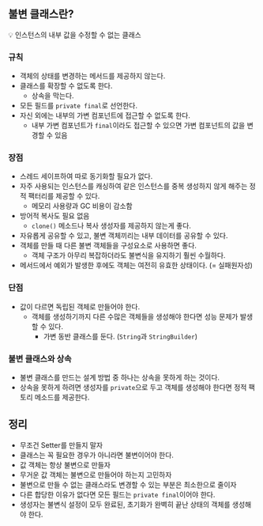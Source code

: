 ## 불변 클래스란?

<aside>
💡 인스턴스의 내부 값을 수정할 수 없는 클래스

</aside>

### 규칙

- 객체의 상태를 변경하는 메서드를 제공하지 않는다.
- 클래스를 확장할 수 없도록 한다.
    - 상속을 막는다.
- 모든 필드를 `private final`로 선언한다.
- 자신 외에는 내부의 가변 컴포넌트에 접근할 수 없도록 한다.
    - 내부 가변 컴포넌트가 `final`이라도 접근할 수 있으면 가변 컴포넌트의 값을 변경할 수 있음

### 장점

- 스레드 세이프하여 따로 동기화할 필요가 없다.
- 자주 사용되는 인스턴스를 캐싱하여 같은 인스턴스를 중복 생성하지 않게 해주는 정적 팩터리를 제공할 수 있다.
    - 메모리 사용량과 GC 비용이 감소함
- 방어적 복사도 필요 없음
    - `clone()` 메소드나 복사 생성자를 제공하지 않는게 좋다.
- 자유롭게 공유할 수 있고, 불변 객체끼리는 내부 데이터를 공유할 수 있다.
- 객체를 만들 때 다른 불변 객체들을 구성요소로 사용하면 좋다.
    - 객체 구조가 아무리 복잡하더라도 불변식을 유지하기 훨씬 수월하다.
- 메서드에서 예외가 발생한 후에도 객체는 여전히 유효한 상태이다. (= 실패원자성)

### 단점

- 값이 다르면 독립된 객체로 만들어야 한다.
    - 객체를 생성하기까지 다른 수많은 객체들을 생성해야 한다면 성능 문제가 발생할 수 있다.
        - 가변 동반 클래스를 둔다. (`String`과 `StringBuilder`)

### 불변 클래스와 상속

- 불변 클래스를 만드는 설계 방법 중 하나는 상속을 못하게 하는 것이다.
- 상속을 못하게 하려면 생성자를 `private`으로 두고 객체를 생성해야 한다면 정적 팩토리 메소드를 제공한다.

## 정리

- 무조건 Setter를 만들지 말자
- 클래스는 꼭 필요한 경우가 아니라면 불변이어야 한다.
- 값 객체는 항상 불변으로 만들자
- 무거운 값 객체는 불변으로 만들어야 하는지 고민하자
- 불변으로 만들 수 없는 클래스라도 변경할 수 있는 부분은 최소한으로 줄이자
- 다른 합당한 이유가 없다면 모든 필드는 `private final`이어야 한다.
- 생성자는 불변식 설정이 모두 완료된, 초기화가 완벽히 끝난 상태의 객체를 생성해야 한다.

